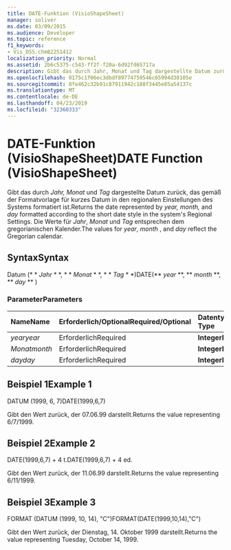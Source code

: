 ```yaml
---
title: DATE-Funktion (VisioShapeSheet)
manager: soliver
ms.date: 03/09/2015
ms.audience: Developer
ms.topic: reference
f1_keywords:
- Vis_DSS.chm82251412
localization_priority: Normal
ms.assetid: 2b6c5375-c543-ff2f-f20a-6d92fd65717a
description: Gibt das durch Jahr, Monat und Tag dargestellte Datum zurück, das gemäß der Formatvorlage für kurzes Datum in den regionalen Einstellungen des Systems formatiert ist. Die Werte für Jahr, Monat und Tag entsprechen dem gregorianischen Kalender.
ms.openlocfilehash: 0175c1f06ec3dbdf89774759546c65994d38105e
ms.sourcegitcommit: 8fe462c32b91c87911942c188f3445e85a54137c
ms.translationtype: MT
ms.contentlocale: de-DE
ms.lasthandoff: 04/23/2019
ms.locfileid: "32360333"
---
```

# <a name="date-function-visioshapesheet"></a><span data-ttu-id="53979-104">DATE-Funktion (VisioShapeSheet)</span><span class="sxs-lookup"><span data-stu-id="53979-104">DATE Function (VisioShapeSheet)</span></span>

<span data-ttu-id="53979-105">Gibt das durch *Jahr, Monat* und *Tag* dargestellte Datum zurück, das gemäß der Formatvorlage für kurzes Datum in den regionalen Einstellungen des Systems formatiert ist.</span><span class="sxs-lookup"><span data-stu-id="53979-105">Returns the date represented by  *year, month,*  and  *day*  formatted according to the short date style in the system's Regional Settings.</span></span> <span data-ttu-id="53979-106">Die Werte für *Jahr*, *Monat* und *Tag* entsprechen dem gregorianischen Kalender.</span><span class="sxs-lookup"><span data-stu-id="53979-106">The values for  *year*, *month*  , and  *day*  reflect the Gregorian calendar.</span></span> 
  
## <a name="syntax"></a><span data-ttu-id="53979-107">Syntax</span><span class="sxs-lookup"><span data-stu-id="53979-107">Syntax</span></span>

<span data-ttu-id="53979-108">Datum (\* \* *Jahr* \* \*, \* \* *Monat* \* \*, \* \* *Tag* \* \*)</span><span class="sxs-lookup"><span data-stu-id="53979-108">DATE(\*\* *year* \*\*, \*\* *month* \*\*, \*\* *day* \*\* )</span></span> 
  
### <a name="parameters"></a><span data-ttu-id="53979-109">Parameter</span><span class="sxs-lookup"><span data-stu-id="53979-109">Parameters</span></span>

|<span data-ttu-id="53979-110">**Name**</span><span class="sxs-lookup"><span data-stu-id="53979-110">**Name**</span></span>|<span data-ttu-id="53979-111">**Erforderlich/Optional**</span><span class="sxs-lookup"><span data-stu-id="53979-111">**Required/Optional**</span></span>|<span data-ttu-id="53979-112">**Datentyp**</span><span class="sxs-lookup"><span data-stu-id="53979-112">**Data Type**</span></span>|<span data-ttu-id="53979-113">**Beschreibung**</span><span class="sxs-lookup"><span data-stu-id="53979-113">**Description**</span></span>|
|:-----|:-----|:-----|:-----|
| <span data-ttu-id="53979-114">_year_</span><span class="sxs-lookup"><span data-stu-id="53979-114">_year_</span></span> <br/> |<span data-ttu-id="53979-115">Erforderlich</span><span class="sxs-lookup"><span data-stu-id="53979-115">Required</span></span>  <br/> |<span data-ttu-id="53979-116">**Integer**</span><span class="sxs-lookup"><span data-stu-id="53979-116">**Integer**</span></span> <br/> |<span data-ttu-id="53979-117">Das Jahr.</span><span class="sxs-lookup"><span data-stu-id="53979-117">The year.</span></span>  <br/> |
| <span data-ttu-id="53979-118">_Monat_</span><span class="sxs-lookup"><span data-stu-id="53979-118">_month_</span></span> <br/> |<span data-ttu-id="53979-119">Erforderlich</span><span class="sxs-lookup"><span data-stu-id="53979-119">Required</span></span>  <br/> |<span data-ttu-id="53979-120">**Integer**</span><span class="sxs-lookup"><span data-stu-id="53979-120">**Integer**</span></span> <br/> |<span data-ttu-id="53979-121">Der Monat.</span><span class="sxs-lookup"><span data-stu-id="53979-121">The month.</span></span>  <br/> |
| <span data-ttu-id="53979-122">_day_</span><span class="sxs-lookup"><span data-stu-id="53979-122">_day_</span></span> <br/> |<span data-ttu-id="53979-123">Erforderlich</span><span class="sxs-lookup"><span data-stu-id="53979-123">Required</span></span>  <br/> |<span data-ttu-id="53979-124">**Integer**</span><span class="sxs-lookup"><span data-stu-id="53979-124">**Integer**</span></span> <br/> |<span data-ttu-id="53979-125">Der Tag.</span><span class="sxs-lookup"><span data-stu-id="53979-125">The day.</span></span>  <br/> |
   
## <a name="example-1"></a><span data-ttu-id="53979-126">Beispiel 1</span><span class="sxs-lookup"><span data-stu-id="53979-126">Example 1</span></span>

<span data-ttu-id="53979-127">DATUM (1999, 6, 7)</span><span class="sxs-lookup"><span data-stu-id="53979-127">DATE(1999,6,7)</span></span>
  
<span data-ttu-id="53979-128">Gibt den Wert zurück, der 07.06.99 darstellt.</span><span class="sxs-lookup"><span data-stu-id="53979-128">Returns the value representing 6/7/1999.</span></span>
  
## <a name="example-2"></a><span data-ttu-id="53979-129">Beispiel 2</span><span class="sxs-lookup"><span data-stu-id="53979-129">Example 2</span></span>

<span data-ttu-id="53979-130">DATE(1999,6,7) + 4 t.</span><span class="sxs-lookup"><span data-stu-id="53979-130">DATE(1999,6,7) + 4 ed.</span></span>
  
<span data-ttu-id="53979-131">Gibt den Wert zurück, der 11.06.99 darstellt.</span><span class="sxs-lookup"><span data-stu-id="53979-131">Returns the value representing 6/11/1999.</span></span>
  
## <a name="example-3"></a><span data-ttu-id="53979-132">Beispiel 3</span><span class="sxs-lookup"><span data-stu-id="53979-132">Example 3</span></span>

<span data-ttu-id="53979-133">FORMAT (DATUM (1999, 10, 14), "C")</span><span class="sxs-lookup"><span data-stu-id="53979-133">FORMAT(DATE(1999,10,14),"C")</span></span>
  
<span data-ttu-id="53979-134">Gibt den Wert zurück, der Dienstag, 14. Oktober 1999 darstellt.</span><span class="sxs-lookup"><span data-stu-id="53979-134">Returns the value representing Tuesday, October 14, 1999.</span></span>
  

